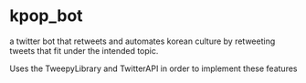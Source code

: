 # kpop_bot
a twitter bot that retweets and automates korean culture by retweeting tweets that fit under the intended topic.

Uses the TweepyLibrary and TwitterAPI in order to implement these features
